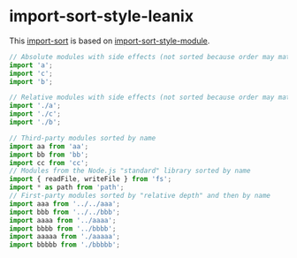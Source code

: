 # import-sort-style-leanix

This [import-sort](https://github.com/renke/import-sort) is based on [import-sort-style-module](https://github.com/renke/import-sort/tree/master/packages/import-sort-style-module).

```js
// Absolute modules with side effects (not sorted because order may matter)
import 'a';
import 'c';
import 'b';

// Relative modules with side effects (not sorted because order may matter)
import './a';
import './c';
import './b';

// Third-party modules sorted by name
import aa from 'aa';
import bb from 'bb';
import cc from 'cc';
// Modules from the Node.js "standard" library sorted by name
import { readFile, writeFile } from 'fs';
import * as path from 'path';
// First-party modules sorted by "relative depth" and then by name
import aaa from '../../aaa';
import bbb from '../../bbb';
import aaaa from '../aaaa';
import bbbb from '../bbbb';
import aaaaa from './aaaaa';
import bbbbb from './bbbbb';
```
